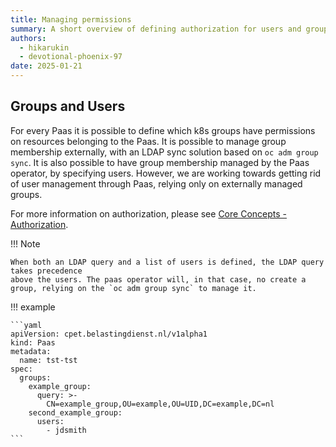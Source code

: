 ```yaml
---
title: Managing permissions
summary: A short overview of defining authorization for users and groups
authors:
  - hikarukin
  - devotional-phoenix-97
date: 2025-01-21
---
```


## Groups and Users

For every Paas it is possible to define which k8s groups have permissions on resources
belonging to the Paas. It is possible to manage group membership externally, with an LDAP sync solution based on `oc adm group sync`.
It is also possible to have group membership managed by the Paas operator, by specifying users. However, we are working towards getting rid of user management through Paas, relying only on externally managed groups.

For more information on authorization, please see [Core Concepts - Authorization](../overview/core_concepts/authorization.md).

!!! Note

    When both an LDAP query and a list of users is defined, the LDAP query takes precedence
    above the users. The paas operator will, in that case, no create a group, relying on the `oc adm group sync` to manage it.

!!! example

    ```yaml
    apiVersion: cpet.belastingdienst.nl/v1alpha1
    kind: Paas
    metadata:
      name: tst-tst
    spec:
      groups:
        example_group:
          query: >-
            CN=example_group,OU=example,OU=UID,DC=example,DC=nl
        second_example_group:
          users:
            - jdsmith
    ```
